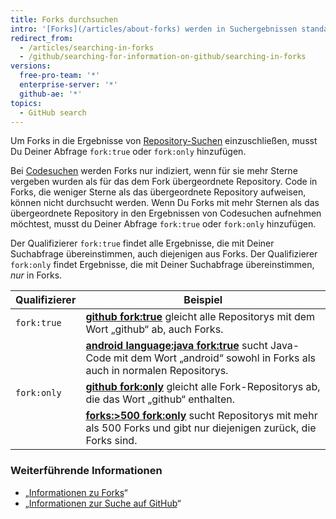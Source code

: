 ```yaml
---
title: Forks durchsuchen
intro: '[Forks](/articles/about-forks) werden in Suchergebnissen standardmäßig nicht berücksichtigt. Du kannst aber wählen, dass Forks in Repository-Suchen und, sofern sie bestimmte Kriterien erfüllen, auch in Codesuchen eingeschlossen werden.'
redirect_from:
  - /articles/searching-in-forks
  - /github/searching-for-information-on-github/searching-in-forks
versions:
  free-pro-team: '*'
  enterprise-server: '*'
  github-ae: '*'
topics:
  - GitHub search
---
```

Um Forks in die Ergebnisse von [Repository-Suchen](/articles/searching-for-repositories) einzuschließen, musst Du Deiner Abfrage `fork:true` oder `fork:only` hinzufügen.

Bei [Codesuchen](/articles/searching-code) werden Forks nur indiziert, wenn für sie mehr Sterne vergeben wurden als für das dem Fork übergeordnete Repository. Code in Forks, die weniger Sterne als das übergeordnete Repository aufweisen, können nicht durchsucht werden. Wenn Du Forks mit mehr Sternen als das übergeordnete Repository in den Ergebnissen von Codesuchen aufnehmen möchtest, musst du Deiner Abfrage `fork:true` oder `fork:only` hinzufügen.

Der Qualifizierer `fork:true` findet alle Ergebnisse, die mit Deiner Suchabfrage übereinstimmen, auch diejenigen aus Forks. Der Qualifizierer `fork:only` findet Ergebnisse, die mit Deiner Suchabfrage übereinstimmen, _nur_ in Forks.

| Qualifizierer | Beispiel                                                                                                                                                                                                  |
| ------------- | --------------------------------------------------------------------------------------------------------------------------------------------------------------------------------------------------------- |
| `fork:true`   | [**github fork:true**](https://github.com/search?q=github+fork%3Atrue&type=Repositories) gleicht alle Repositorys mit dem Wort „github“ ab, auch Forks.                                                   |
|               | [**android language:java fork:true**](https://github.com/search?q=android+language%3Ajava+fork%3Atrue&type=Code) sucht Java-Code mit dem Wort „android“ sowohl in Forks als auch in normalen Repositorys. |
| `fork:only`   | [**github fork:only**](https://github.com/search?q=github+fork%3Aonly&type=Repositories) gleicht alle Fork-Repositorys ab, die das Wort „github“ enthalten.                                               |
|               | [**forks:>500 fork:only**](https://github.com/search?q=forks%3A%3E500+fork%3Aonly&type=Repositories) sucht Repositorys mit mehr als 500 Forks und gibt nur diejenigen zurück, die Forks sind.             |

### Weiterführende Informationen

- „[Informationen zu Forks](/articles/about-forks)“
- „[Informationen zur Suche auf GitHub](/articles/about-searching-on-github)“
